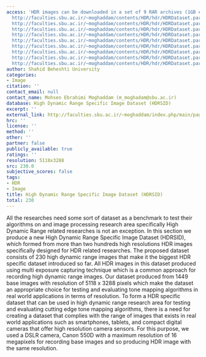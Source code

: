```yaml
---
access: 'HDR images can be downloaded in a set of 9 RAR archives (1GB each): Link:
  http://faculties.sbu.ac.ir/~moghaddam/contents/HDR/hdr/HDRDataset.part01.rar Link:
  http://faculties.sbu.ac.ir/~moghaddam/contents/HDR/hdr/HDRDataset.part02.rar Link:
  http://faculties.sbu.ac.ir/~moghaddam/contents/HDR/hdr/HDRDataset.part03.rar Link:
  http://faculties.sbu.ac.ir/~moghaddam/contents/HDR/hdr/HDRDataset.part04.rar Link:
  http://faculties.sbu.ac.ir/~moghaddam/contents/HDR/hdr/HDRDataset.part05.rar Link:
  http://faculties.sbu.ac.ir/~moghaddam/contents/HDR/hdr/HDRDataset.part06.rar Link:
  http://faculties.sbu.ac.ir/~moghaddam/contents/HDR/hdr/HDRDataset.part07.rar Link:
  http://faculties.sbu.ac.ir/~moghaddam/contents/HDR/hdr/HDRDataset.part08.rar Link:
  http://faculties.sbu.ac.ir/~moghaddam/contents/HDR/hdr/HDRDataset.part09.rar'
author: Shahid Beheshti University
categories:
- Image
citation: ''
contact_email: null
contact_name: Mohsen Ebrahimi Moghaddam (m_moghadam@sbu.ac.ir)
database: High Dynamic Range Specific Image Dataset (HDRSID)
excerpt: ''
external_link: http://faculties.sbu.ac.ir/~moghaddam/index.php/main/page/10
hrc: ''
license: ''
method: ''
other: ''
partner: false
publicly_available: true
ratings: ''
resolution: 5118x3288
src: 230.0
subjective_scores: false
tags:
- HDR
- Image
title: High Dynamic Range Specific Image Dataset (HDRSID)
total: 230
---
```


All the researches need some sort of dataset as a benchmark to test their algorithms on and image processing research area specifically High Dynamic Range related researches is not an exception. In this section we produce a new High Dynamic Range Specific Image Dataset (HDRSID), which formed from more than two hundreds high resolutions HDR images specifically designed for HDR related researches. The proposed dataset consists of 230 high dynamic range images that make it the biggest HDR specific dataset introduced so far. All HDR images in this dataset produced using multi exposure capturing technique which is a common approach for recording high dynamic range images. Our dataset produced from 1449 base images with resolution of 5118 x 3288 pixels which make the dataset an appropriate choice for testing and evaluating tone mapping algorithms in real world applications in terms of resolution. To form a HDR specific dataset that can be used in high dynamic range research area for testing and evaluating cutting edge tone mapping algorithms, there is a need for creating a dataset that complies with the range of images that exists in real world applications such as smartphones, tablets, and compact digital cameras that offer high resolution camera sensors. For this purpose, we used a DSLR camera, Canon 550D with a maximum resolution of 16 megapixels for recording base images and so producing HDR image with the same resolution.
